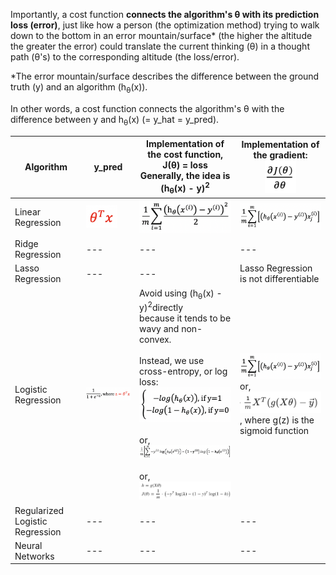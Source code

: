 Importantly, a cost function **connects the algorithm's θ with its prediction loss (error)**, just like how a person (the optimization method) trying to walk down to the bottom in an error mountain/surface* (the higher the altitude the greater the error) could translate the current thinking (θ) in a thought path (θ's) to the corresponding altitude (the loss/error).

\*The error mountain/surface describes the difference between the ground truth (y) and an algorithm (h<sub>θ</sub>(x)).

In other words, a cost function connects the algorithm's θ with the difference between y and h<sub>θ</sub>(x) (= y_hat = y_pred).

Algorithm | y_pred | Implementation of the cost function, J(θ) = loss<br/>Generally, the idea is (h<sub>θ</sub>(x) - y)<sup>2</sup> | Implementation of the gradient:<br/><img src="./images/partial_derivative.png" width="50px">
--- | --- | --- | ---
Linear Regression | <img src="./images/y_hat_linear_regression.png" width="50px"> | <img src="./images/cost_function_linear_regression.png" width="180px"> | <img src="./images/gradient_of_cost_function_linear_or_logistic_regression.png" width="180px">
Ridge Regression | --- | --- | ---
Lasso Regression | --- | --- | Lasso Regression is not differentiable
Logistic Regression | <img src="./images/y_hat_logistic_regression.png" width="200px"> | Avoid using (h<sub>θ</sub>(x) - y)<sup>2</sup>directly<br/>because it tends to be wavy and non-convex.<br/><br/>Instead, we use cross-entropy, or log loss:<br/><img src="./images/cost_function_logistic_regression_idea.png" width="200px"><br/><br/>or,<br/><img src="./images/cost_function_logistic_regression_implementation.png" width="350px"><br/><br/>or,<br/><img src="./images/cost_function_logistic_regression_implementation_vectorized.png" width="350px"> | <img src="./images/gradient_of_cost_function_linear_or_logistic_regression.png" width="180px"><br/>or,<br/><img src="./images/gradient_of_cost_function_logistic_regression.png" width="180px"><br/>, where g(z) is the sigmoid function
Regularized Logistic Regression | --- | --- | ---
Neural Networks | --- | --- | ---

